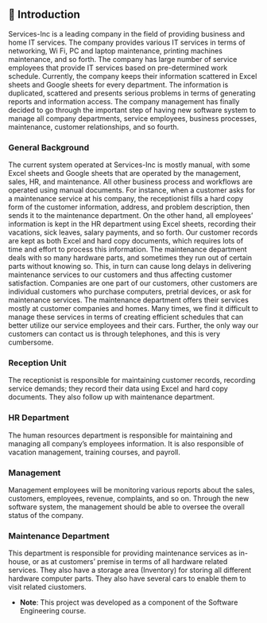 ## 📌 Introduction 
Services-Inc is a leading company in the field of providing business and home IT services. The 
company provides various IT services in terms of networking, Wi Fi, PC and laptop maintenance, 
printing machines maintenance, and so forth. The company has large number of service 
employees that provide IT services based on pre-determined work schedule. 
Currently, the company keeps their information scattered in Excel sheets and Google sheets for 
every department. The information is duplicated, scattered and presents serious problems in terms 
of generating reports and information access. The company management has finally decided to go 
through the important step of having new software system to manage all company departments, 
service employees, business processes, maintenance, customer relationships, and so fourth. 

### General Background 
The current system operated at Services-Inc is mostly manual, with some Excel sheets and 
Google sheets that are operated by the management, sales, HR, and maintenance. All other 
business process and workflows are operated using manual documents. For instance, when a 
customer asks for a maintenance service at his company, the receptionist fills a hard copy form of 
the customer information, address, and problem description, then sends it to the maintenance 
department. On the other hand, all employees’ information is kept in the HR department using 
Excel sheets, recording their vacations, sick leaves, salary payments, and so forth. Our customer 
records are kept as both Excel and hard copy documents, which requires lots of time and effort to 
process this information. The maintenance department deals with so many hardware parts, and 
sometimes they run out of certain parts without knowing so. This, in turn can cause long delays in 
delivering maintenance services to our customers and thus affecting customer satisfaction. 
Companies are one part of our customers, other customers are individual customers who purchase 
computers, pretrial devices, or ask for maintenance services. The maintenance department offers 
their services mostly at customer companies and homes. Many times, we find it difficult to 
manage these services in terms of creating efficient schedules that can better utilize our service 
employees and their cars. Further, the only way our customers can contact us is through 
telephones, and this is very cumbersome. 

### Reception Unit 
The receptionist is responsible for maintaining customer records, recording service demands; they 
record their data using Excel and hard copy documents. They also follow up with maintenance 
department.  

### HR Department 
The human resources department is responsible for maintaining and managing all company’s 
employees information. It is also responsible of vacation management, training courses, and 
payroll.  

### Management 
Management employees will be monitoring various reports about the sales, customers, 
employees, revenue, complaints, and so on. Through the new software system, the management 
should be able to oversee the overall status of the company. 

### Maintenance  Department 
This department is responsible for providing maintenance services as in-house, or as at 
customers’ premise in terms of all hardware related services. They also have a storage area 
(Inventory) for storing all different hardware computer parts. They also have several cars to 
enable them to visit related ciustomers.

* **Note**: This project was developed as a component of the Software Engineering course.

